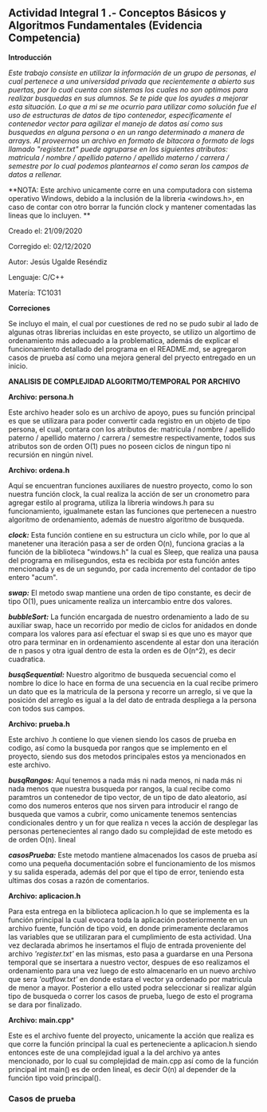 ## Actividad Integral 1 .- Conceptos Básicos y Algoritmos Fundamentales (Evidencia Competencia) ##

**Introducción**

*Este trabajo consiste en utilizar la información de un grupo de personas, el cual pertenece a una universidad privada que recientemente a abierto sus puertas, por lo cual cuenta con sistemas los cuales no son optimos para realizar busquedas en sus alumnos. Se te pide que los ayudes a mejorar esta situación.
Lo que a mi se me ocurrio para utilizar como solución fue el uso de estructuras de datos de tipo contenedor, especificamente el contenedor vector para agilizar el manejo de datos así como sus busquedas en alguna persona o en un rango determinado a manera de arrays.
Al proveernos un archivo en formato de bitacora o formato de logs llamado "register.txt" puede agruparse en los siguientes atributos: matricula / nombre / apellido paterno / apellido materno / carrera / semestre por lo cual podemos plantearnos el como seran los campos de datos a rellenar.*


**NOTA: Este archivo unicamente corre en una computadora con sistema operativo Windows, debido a la inclusión de la libreria <windows.h>, en caso de contar con otro borrar la función clock y mantener comentadas las lineas que lo incluyen. **

Creado el: 21/09/2020

Corregido el: 02/12/2020

Autor: Jesús Ugalde Reséndiz

Lenguaje: C/C++

Matería: TC1031

**Correciones**

Se incluyo el main, el cual por cuestiones de red no se pudo subir al lado de algunas otras librerias incluidas en este proyecto, se utilizo un algortimo de ordenamiento más adecuado a la problematica, además de explicar el funcionamiento detallado del programa en el README.md, se agregaron casos de prueba así como una mejora general del pryecto entregado en un inicio.

**ANALISIS DE COMPLEJIDAD ALGORITMO/TEMPORAL POR ARCHIVO**

**Archivo: persona.h**

Este archivo header solo es un archivo de apoyo, pues su función principal es que se utilizara para poder convertir cada registro en un objeto de tipo persona, el cual, contara con los atributos de: matricula / nombre / apellido paterno / apellido materno / carrera / semestre respectivamente, todos sus atributos son de orden O(1) pues no poseen ciclos de ningun tipo ni recursión en ningún nivel.

**Archivo: ordena.h**

Aquí se encuentran funciones auxiliares de nuestro proyecto, como lo son nuestra función clock, la cual realiza la acción de ser un cronometro para agregar estilo al programa, utiliza la libreria windows.h para su funcionamiento, igualmanete estan las funciones que pertenecen a nuestro algoritmo de ordenamiento, además de nuestro algoritmo de busqueda.

***clock:*** Esta función contiene en su estructura un ciclo while, por lo que al manetener una iteración pasa a ser de orden O(n), funciona gracias a la función de la biblioteca "windows.h" la cual es Sleep, que realiza una pausa del programa en milisegundos, esta es recibida por esta función antes mencionada y es de un segundo, por cada incremento del contador de tipo entero "acum".

***swap:*** El metodo swap mantiene una orden de tipo constante, es decir de tipo O(1), pues unicamente realiza un intercambio entre dos valores.

***bubbleSort:*** La función encargada de nuestro ordenamiento a lado de su auxiliar swap, hace un recorrido por medio de ciclos for anidados en donde compara los valores para así efectuar el swap si es que uno es mayor que otro para terminar en in ordenamiento ascendente al estar don una iteración de n pasos y otra igual dentro de esta la orden es de O(n^2), es decir cuadratica.

***busqSequential:*** Nuestro algoritmo de busqueda secuencial como el nombre lo dice lo hace en forma de una secuencia en la cual recibe primero un dato que es la matricula de la persona y recorre un arreglo, si ve que la posición del arreglo es igual a la del dato de entrada despliega a la persona con todos sus campos.

**Archivo: prueba.h**

Este archivo .h contiene lo que vienen siendo los casos de prueba en codigo, así como la busqueda por rangos que se implemento en el proyecto, siendo sus dos metodos principales estos ya mencionados en este archivo.

***busqRangos:*** Aquí tenemos a nada más ni nada menos, ni nada más ni nada menos que nuestra busqueda por rangos, la cual recibe como paramtros un contenedor de tipo vector, de un tipo de dato aleatorio, así como dos numeros enteros que nos sirven para introducir el rango de busqueda que vamos a cubrir, como unicamente tenemos sentencias condicionales dentro y un for que realiza n veces la acción de desplegar las personas pertenecientes al rango dado su complejidad de este metodo es de orden O(n). lineal

***casosPrueba:*** Este metodo mantiene almacenados los casos de prueba así como una pequeña documentación sobre el funcionamiento de los mismos y su salida esperada, además del por que el tipo de error, teniendo esta ultimas dos cosas a razón de comentarios.

**Archivo: aplicacion.h**

Para esta entrega en la biblioteca aplicacion.h lo que se implementa es la función principal la cual evocara toda la aplicación posteriormente en un archivo fuente, función de tipo void, en donde primeramente declaramos las variables que se utilizaran para el cumplimiento de esta actividad. Una vez declarada abrimos he insertamos el flujo de entrada proveniente del archivo *'register.txt'* en las mismas, esto pasa a guardarse en una Persona temporal que se insertara a nuestro vector, despues de eso realizamos el ordenamiento para una vez luego de esto almacenarlo en un nuevo archivo que sera *'outflow.txt'* en donde estara el vector ya ordenado por matricula de menor a mayor. Posterior a ello usted podra seleccionar si realizar algún tipo de busqueda o correr los casos de prueba, luego de esto el programa se dara por finalizado.

**Archivo: main.cpp***

Este es el archivo fuente del proyecto, unicamente la acción que realiza es que corre la función principal la cual es perteneciente a aplicacion.h siendo entonces este de una complejidad igual a la del archivo ya antes mencionado, por lo cual su complejidad de main.cpp así como de la función principal int main() es de orden lineal, es decir O(n) al depender de la función tipo void principal().

### Casos de prueba ###
